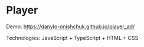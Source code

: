 # Player

Demo: https://danylo-onishchuk.github.io/player_ad/

Technologies: JavaScript + TypeScript + HTML + CSS
